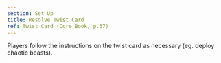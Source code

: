 ```yaml
---
section: Set Up
title: Resolve Twist Card
ref: Twist Card (Core Book, p.37)
---
```


Players follow the instructions on the twist card as necessary (eg. deploy chaotic beasts).
